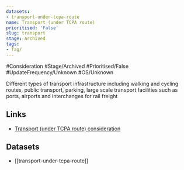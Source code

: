 ```yaml
---
datasets:
- transport-under-tcpa-route
name: Transport (under TCPA route)
prioritised: 'False'
slug: transport
stage: Archived
tags:
- Tag/
---
```


#Consideration #Stage/Archived #Prioritised/False #UpdateFrequency/Unknown #OS/Unknown

Different types of transport infrastructure including walking and cycling routes, public transport, parking, large scale transport facilities such as ports, airports and interchanges for rail freight

## Links

* [Transport (under TCPA route) consideration](https://design.planning.data.gov.uk/planning-consideration/transport)

## Datasets

* [[transport-under-tcpa-route]]